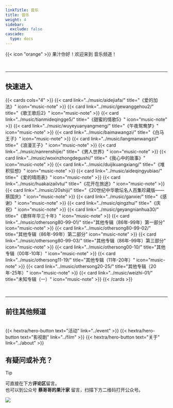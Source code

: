 ```yaml
---
linkTitle: 音乐
title: 音乐
weight: 4
sidebar:
  exclude: false
cascade:
  type: docs
---
```


{{< icon "orange" >}} 果汁你好！欢迎来到 音乐频道！

<!--more-->

<br>
<hr>

## 快速进入
{{< cards cols="4" >}}
  {{< card link="../music/aidejiafa/" title="《爱的加法》" icon="music-note" >}}
  {{< card link="../music/gewanggehou2/" title="《歌王歌后2》" icon="music-note" >}}
  {{< card link="../music/tianmideqingge5/" title="《甜蜜的情歌5》" icon="music-note" >}}
  {{< card link="../music/wuyeyuanyangmeng/" title="《午夜鸳鸯梦》" icon="music-note" >}}
  {{< card link="../music/baimawangzi/" title="《白马王子》" icon="music-note" >}}
  {{< card link="../music/langmanwangzi/" title="《浪漫王子》" icon="music-note" >}}
  {{< card link="../music/nanrenshijie/" title="《男人世界》" icon="music-note" >}}
  {{< card link="../music/woxinzhongdegushi/" title="《我心中的故事》" icon="music-note" >}}
  {{< card link="../music/duijikuangxiang/" title="《堆积狂想》" icon="music-note" >}}
  {{< card link="../music/aideqingyubiao/" title="《爱的晴雨表》" icon="music-note" >}}
  {{< card link="../music/huakaizailvtu/" title="《花开在旅途》" icon="music-note" >}}
  {{< card link="../music/20shiji/" title="《20世纪中华歌坛名人百集珍藏版——蔡国庆》" icon="music-note" >}}
  {{< card link="../music/ganxie/" title="《感谢》" icon="music-note" >}}
  {{< card link="../music/qingzhu/" title="《庆祝》" icon="music-note" >}}
  {{< card link="../music/geyangnianhua30/" title="《歌样年华三十年》" icon="music-note" >}}
  {{< card link="../music/othersong80-99-01/" title="其他专辑（86年-99年）第一部分" icon="music-note" >}}
  {{< card link="../music/othersong80-99-02/" title="其他专辑（86年-99年）第二部分" icon="music-note" >}}
  {{< card link="../music/othersong80-99-03/" title="其他专辑（86年-99年）第三部分" icon="music-note" >}}
  {{< card link="../music/othersong00-10/" title="其他专辑（00年-10年）" icon="music-note" >}}
  {{< card link="../music/othersong11-19/" title="其他专辑（11年-20年）" icon="music-note" >}}
  {{< card link="../music/othersong20-25/" title="其他专辑（20年-25年）" icon="music-note" >}}
  {{< card link="../music/weizhi-01/" title="未知专辑（一）" icon="music-note" >}}
{{< /cards >}}

<br>
<hr>

## 前往其他频道
<br>
{{< hextra/hero-button text="活动" link="../event" >}}
<!-- {{< hextra/hero-button text="📺 电视节目" link="../show" >}} -->
{{< hextra/hero-button text="影视剧" link="../film" >}}
<!-- {{< hextra/hero-button text="📚 文章" link="../article" >}} -->
{{< hextra/hero-button text="关于" link="../about" >}}

## 有疑问或补充？

> [!TIP]
> 可直接在下方**评论区**留言。<br>
> 也可以到公众号  **蔡哥哥的果汁家**  留言，扫描下方二维码打开公众号。

![](../qrcode.jpg)


